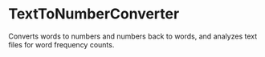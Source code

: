 # TextToNumberConverter
Converts words to numbers and numbers back to words, and analyzes text files for word frequency counts.
